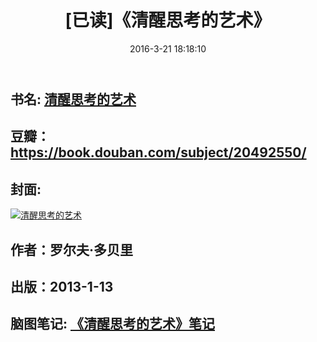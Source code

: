 ﻿---
layout: post
title: "[已读]《清醒思考的艺术》"
date: 2016-3-21 18:18:10
categories: 
- book
tags: 
- Book
- 普通读物
---

## 书名: [清醒思考的艺术](https://book.douban.com/subject/20492550/)
## 豆瓣：https://book.douban.com/subject/20492550/
## 封面: 

 [![清醒思考的艺术](https://img3.doubanio.com/lpic/s27321441.jpg)](http://naotu.baidu.com/file/c6f3893574b512df461bfd80c0629452?token=e271ad25806c4fd7)
## 作者：罗尔夫·多贝里
## 出版：2013-1-13
## 脑图笔记: [《清醒思考的艺术》笔记](http://naotu.baidu.com/file/c6f3893574b512df461bfd80c0629452?token=e271ad25806c4fd7)